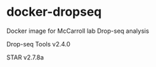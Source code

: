 # docker-dropseq

Docker image for McCarroll lab Drop-seq analysis

Drop-seq Tools v2.4.0

STAR v2.7.8a

